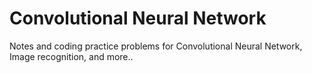 # Convolutional Neural Network

Notes and coding practice problems for Convolutional Neural Network, Image recognition, and more..
